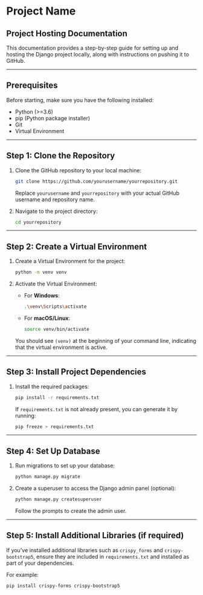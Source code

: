 # Project Name

## Project Hosting Documentation

This documentation provides a step-by-step guide for setting up and hosting the Django project locally, along with instructions on pushing it to GitHub.

---

## Prerequisites

Before starting, make sure you have the following installed:

- Python (>=3.6)
- pip (Python package installer)
- Git
- Virtual Environment

---

## Step 1: Clone the Repository

1. Clone the GitHub repository to your local machine:

    ```bash
    git clone https://github.com/yourusername/yourrepository.git
    ```

    Replace `yourusername` and `yourrepository` with your actual GitHub username and repository name.

2. Navigate to the project directory:

    ```bash
    cd yourrepository
    ```

---

## Step 2: Create a Virtual Environment

1. Create a Virtual Environment for the project:

    ```bash
    python -m venv venv
    ```

2. Activate the Virtual Environment:

    - For **Windows**:

      ```bash
      .\venv\Scripts\activate
      ```

    - For **macOS/Linux**:

      ```bash
      source venv/bin/activate
      ```

    You should see `(venv)` at the beginning of your command line, indicating that the virtual environment is active.

---

## Step 3: Install Project Dependencies

1. Install the required packages:

    ```bash
    pip install -r requirements.txt
    ```

    If `requirements.txt` is not already present, you can generate it by running:

    ```bash
    pip freeze > requirements.txt
    ```

---

## Step 4: Set Up Database

1. Run migrations to set up your database:

    ```bash
    python manage.py migrate
    ```

2. Create a superuser to access the Django admin panel (optional):

    ```bash
    python manage.py createsuperuser
    ```

    Follow the prompts to create the admin user.

---

## Step 5: Install Additional Libraries (if required)

If you've installed additional libraries such as `crispy_forms` and `crispy-bootstrap5`, ensure they are included in `requirements.txt` and installed as part of your dependencies.

For example:

```bash
pip install crispy-forms crispy-bootstrap5
